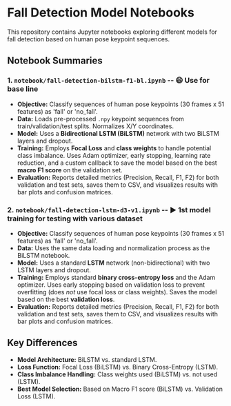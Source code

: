 # Fall Detection Model Notebooks

This repository contains Jupyter notebooks exploring different models for fall detection based on human pose keypoint sequences.

## Notebook Summaries

### 1. `notebook/fall-detection-bilstm-f1-bl.ipynb` -- 😄 Use for base line

*   **Objective:** Classify sequences of human pose keypoints (30 frames x 51 features) as 'fall' or 'no_fall'.
*   **Data:** Loads pre-processed `.npy` keypoint sequences from train/validation/test splits. Normalizes X/Y coordinates.
*   **Model:** Uses a **Bidirectional LSTM (BiLSTM)** network with two BiLSTM layers and dropout.
*   **Training:** Employs **Focal Loss** and **class weights** to handle potential class imbalance. Uses Adam optimizer, early stopping, learning rate reduction, and a custom callback to save the model based on the best **macro F1 score** on the validation set.
*   **Evaluation:** Reports detailed metrics (Precision, Recall, F1, F2) for both validation and test sets, saves them to CSV, and visualizes results with bar plots and confusion matrices.

### 2. `notebook/fall-detection-lstm-d3-v1.ipynb` -- ▶️ 1st model training for testing with various dataset

*   **Objective:** Classify sequences of human pose keypoints (30 frames x 51 features) as 'fall' or 'no_fall'.
*   **Data:** Uses the same data loading and normalization process as the BiLSTM notebook.
*   **Model:** Uses a standard **LSTM** network (non-bidirectional) with two LSTM layers and dropout.
*   **Training:** Employs standard **binary cross-entropy loss** and the Adam optimizer. Uses early stopping based on validation loss to prevent overfitting (does *not* use focal loss or class weights). Saves the model based on the best **validation loss**.
*   **Evaluation:** Reports detailed metrics (Precision, Recall, F1, F2) for both validation and test sets, saves them to CSV, and visualizes results with bar plots and confusion matrices.

## Key Differences

*   **Model Architecture:** BiLSTM vs. standard LSTM.
*   **Loss Function:** Focal Loss (BiLSTM) vs. Binary Cross-Entropy (LSTM).
*   **Class Imbalance Handling:** Class weights used (BiLSTM) vs. not used (LSTM).
*   **Best Model Selection:** Based on Macro F1 score (BiLSTM) vs. Validation Loss (LSTM).
